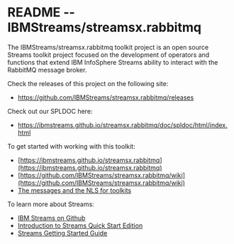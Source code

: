 # README -- IBMStreams/streamsx.rabbitmq

The IBMStreams/streamsx.rabbitmq toolkit project is an open source Streams toolkit project focused on the development of operators and functions that extend IBM InfoSphere Streams ability to interact with the RabbitMQ message broker.

Check the releases of this project on the following site:
* https://github.com/IBMStreams/streamsx.rabbitmq/releases

Check out our SPLDOC here: 
* https://ibmstreams.github.io/streamsx.rabbitmq/doc/spldoc/html/index.html

To get started with working with this toolkit:
* [https://ibmstreams.github.io/streamsx.rabbitmq](https://ibmstreams.github.io/streamsx.rabbitmq)
* [https://github.com/IBMStreams/streamsx.rabbitmq/wiki](https://github.com/IBMStreams/streamsx.rabbitmq/wiki)
* [The messages and the NLS for toolkits](https://github.com/IBMStreams/administration/wiki/Messages-and-National-Language-Support-for-toolkits)


To learn more about Streams:

* [IBM Streams on Github](http://ibmstreams.github.io)
* [Introduction to Streams Quick Start Edition](http://ibmstreams.github.io/streamsx.documentation/docs/4.2/qse-intro/)
* [Streams Getting Started Guide](http://ibmstreams.github.io/streamsx.documentation/docs/4.2/qse-getting-started/)


